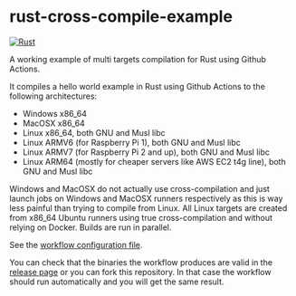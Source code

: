 # rust-cross-compile-example

[![Rust](https://github.com/nicolas-van/rust-cross-compile-example/actions/workflows/rust.yml/badge.svg)](https://github.com/nicolas-van/rust-cross-compile-example/actions/workflows/rust.yml)

A working example of multi targets compilation for Rust using Github Actions.

It compiles a hello world example in Rust using Github Actions to the following architectures:

* Windows x86_64
* MacOSX x86_64
* Linux x86_64, both GNU and Musl libc
* Linux ARMV6 (for Raspberry Pi 1), both GNU and Musl libc
* Linux ARMV7 (for Raspberry Pi 2 and up), both GNU and Musl libc
* Linux ARM64 (mostly for cheaper servers like AWS EC2 t4g line), both GNU and Musl libc

Windows and MacOSX do not actually use cross-compilation and just launch jobs on Windows and MacOSX runners respectively as this is way less painful than trying to compile from Linux. All Linux targets are created from x86_64 Ubuntu runners using true cross-compilation and without relying on Docker. Builds are run in parallel.

See the [workflow configuration file](./.github/workflows/rust.yml).

You can check that the binaries the workflow produces are valid in the [release page](https://github.com/nicolas-van/rust-cross-compile-example/releases) or you can fork this repository. In that case the workflow should run automatically and you will get the same result.
